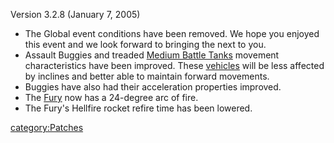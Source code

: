 Version 3.2.8 (January 7, 2005)

-   The Global event conditions have been removed. We hope you enjoyed
    this event and we look forward to bringing the next to you.
-   Assault Buggies and treaded [Medium Battle
    Tanks](Medium_Battle_Tank "wikilink") movement characteristics have
    been improved. These [vehicles](vehicle "wikilink") will be less
    affected by inclines and better able to maintain forward movements.
-   Buggies have also had their acceleration properties improved.
-   The [Fury](Fury "wikilink") now has a 24-degree arc of fire.
-   The Fury's Hellfire rocket refire time has been lowered.

[category:Patches](category:Patches "wikilink")